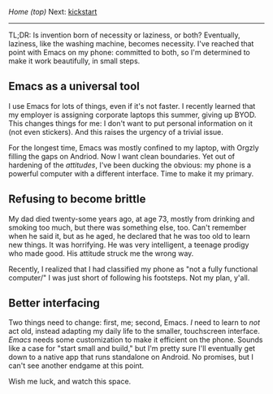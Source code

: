 *Home (top)*  Next: [kickstart](kickstart.md)

-----

TL;DR: Is invention born of necessity or laziness, or both? Eventually, laziness, like the washing machine, becomes necessity. I've reached that point with Emacs on my phone: committed to both, so I'm determined to make it work beautifully, in small steps.

## Emacs as a universal tool
I use Emacs for lots of things, even if it's not faster. I recently learned that my employer is assigning corporate laptops this summer, giving up BYOD. This changes things for me: I don't want to put personal information on it (not even stickers). And this raises the urgency of a trivial issue.

For the longest time, Emacs was mostly confined to my laptop, with Orgzly filling the gaps on Andriod.  Now I want clean boundaries.  Yet out of hardening of the *attitudes*, I've been ducking the obvious: my phone is a powerful computer with a different interface. Time to make it my primary.

## Refusing to become brittle
My dad died twenty-some years ago, at age 73, mostly from drinking and smoking too much, but there was something else, too.  Can't remember when he said it, but as he aged, he declared that he was too old to learn new things. It was horrifying.  He was very intelligent, a teenage prodigy who made good. His attitude struck me the wrong way.

Recently, I realized that I had classified my phone as "not a fully functional computer/" I was just short of following his footsteps. Not my plan, y'all. 

## Better interfacing
Two things need to change: first, me; second, Emacs. *I* need to learn to *not* act old, instead adapting my daily life to the smaller, touchscreen interface. *Emacs* needs some customization to make it efficient on the phone. Sounds like a case for "start small and build," but I'm pretty sure I'll eventually get down to a native app that runs standalone on Android. No promises, but I can't see another endgame at this point. 

Wish me luck, and watch this space. 

